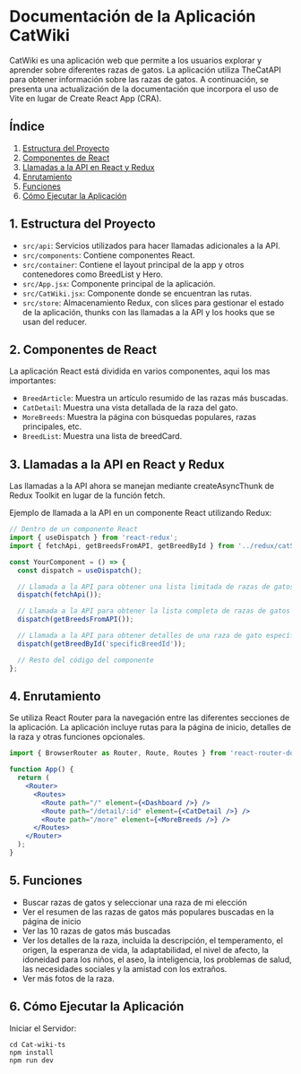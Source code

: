 # Documentación de la Aplicación CatWiki

CatWiki es una aplicación web que permite a los usuarios explorar y aprender sobre diferentes razas de gatos. La aplicación utiliza TheCatAPI para obtener información sobre las razas de gatos. A continuación, se presenta una actualización de la documentación que incorpora el uso de Vite en lugar de Create React App (CRA).

## Índice

1. [Estructura del Proyecto](#estructura-del-proyecto)
2. [Componentes de React](#componentes-de-react)
3. [Llamadas a la API en React y Redux](#llamadas-a-la-api-en-react-y-redux)
4. [Enrutamiento](#enrutamiento)
5. [Funciones](#funciones)
6. [Cómo Ejecutar la Aplicación](#cómo-ejecutar-la-aplicación)

## 1. Estructura del Proyecto

- `src/api`: Servicios utilizados para hacer llamadas adicionales a la API.
- `src/components`: Contiene componentes React.
- `src/container`: Contiene el layout principal de la app y otros contenedores como BreedList y Hero.
- `src/App.jsx`: Componente principal de la aplicación.
- `src/CatWiki.jsx`: Componente donde se encuentran las rutas.
- `src/store`: Almacenamiento Redux, con slices para gestionar el estado de la aplicación, thunks con las llamadas a la API y los hooks que se usan del reducer.


## 2. Componentes de React

La aplicación React está dividida en varios componentes, aqui los mas importantes:

- `BreedArticle`: Muestra un artículo resumido de las razas más buscadas.
- `CatDetail`: Muestra una vista detallada de la raza del gato.
- `MoreBreeds`: Muestra la página con búsquedas populares, razas principales, etc.
- `BreedList`: Muestra una lista de breedCard.

## 3. Llamadas a la API en React y Redux
Las llamadas a la API ahora se manejan mediante createAsyncThunk de Redux Toolkit en lugar de la función fetch.

Ejemplo de llamada a la API en un componente React utilizando Redux:


```jsx
// Dentro de un componente React
import { useDispatch } from 'react-redux';
import { fetchApi, getBreedsFromAPI, getBreedById } from '../redux/catSlice';

const YourComponent = () => {
  const dispatch = useDispatch();

  // Llamada a la API para obtener una lista limitada de razas de gatos
  dispatch(fetchApi());

  // Llamada a la API para obtener la lista completa de razas de gatos (formato para opciones de un dropdown)
  dispatch(getBreedsFromAPI());

  // Llamada a la API para obtener detalles de una raza de gato específica
  dispatch(getBreedById('specificBreedId'));

  // Resto del código del componente
};
```

## 4. Enrutamiento

Se utiliza React Router para la navegación entre las diferentes secciones de la aplicación. La aplicación incluye rutas para la página de inicio, detalles de la raza y otras funciones opcionales.

```jsx
import { BrowserRouter as Router, Route, Routes } from 'react-router-dom';

function App() {
  return (
    <Router>
      <Routes>
        <Route path="/" element={<Dashboard />} />
        <Route path="/detail/:id" element={<CatDetail />} />
        <Route path="/more" element={<MoreBreeds />} />
      </Routes>
    </Router>
  );
}
```

## 5. Funciones
- Buscar razas de gatos y seleccionar una raza de mi elección
- Ver el resumen de las razas de gatos más populares buscadas en la página de inicio
- Ver las 10 razas de gatos más buscadas
- Ver los detalles de la raza, incluida la descripción, el temperamento, el origen, la esperanza de vida, la adaptabilidad, el nivel de afecto, la idoneidad para los niños, el aseo, la inteligencia, los problemas de salud, las necesidades sociales y la amistad con los extraños.
- Ver más fotos de la raza.


## 6. Cómo Ejecutar la Aplicación
Iniciar el Servidor:

```
cd Cat-wiki-ts
npm install
npm run dev
```

